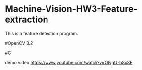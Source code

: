 # Machine-Vision-HW3-Feature-extraction

This is a feature detection program.

#OpenCV 3.2

#C

demo video
https://www.youtube.com/watch?v=OlvgU-b8x8E
